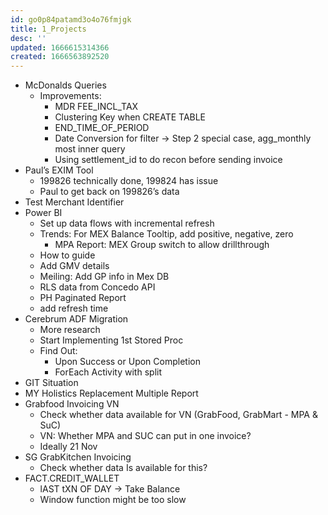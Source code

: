 ```yaml
---
id: go0p84patamd3o4o76fmjgk
title: 1_Projects
desc: ''
updated: 1666615314366
created: 1666563892520
---
```


- McDonalds Queries
	- Improvements:
		- MDR FEE_INCL_TAX
		- Clustering Key when CREATE TABLE
		- END_TIME_OF_PERIOD 
		- Date Conversion for filter -> Step 2 special case, agg_monthly most inner query
		- Using settlement_id to do recon before sending invoice 
- Paul’s EXIM Tool
	- 199826 technically done, 199824 has issue	
	- Paul to get back on 199826’s data
- Test Merchant Identifier
- Power BI
	- Set up data flows with incremental refresh
	- Trends: For MEX Balance Tooltip, add positive, negative, zero
       	- MPA Report: MEX Group switch to allow drillthrough
	- How to guide
	- Add GMV details
	- Meiling: Add GP info in Mex DB 
	- RLS data from Concedo API
	- PH Paginated Report 
	- add refresh time
- Cerebrum ADF Migration
	- More research
	- Start Implementing 1st Stored Proc
	- Find Out:	
		- Upon Success or Upon Completion 
		- ForEach Activity with split
- GIT Situation
- MY Holistics Replacement Multiple Report
- Grabfood Invoicing VN
	- Check whether data available for VN (GrabFood, GrabMart - MPA & SuC)
	- VN: Whether MPA and SUC can put in one invoice?
	- Ideally 21 Nov
- SG GrabKitchen Invoicing
	- Check whether data Is available for this?
- FACT.CREDIT_WALLET
	- lAST tXN OF DAY -> Take Balance	
	- Window function might be too slow

